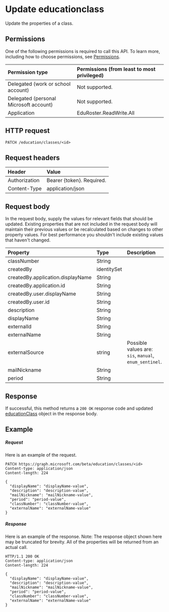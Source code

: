 # Update educationclass

Update the properties of a class.

## Permissions
One of the following permissions is required to call this API. To learn more, including how to choose permissions, see [Permissions](../../../concepts/permissions_reference.md).

|Permission type      | Permissions (from least to most privileged)              |
|:--------------------|:---------------------------------------------------------|
|Delegated (work or school account) |  Not supported.  |
|Delegated (personal Microsoft account) | Not supported.   |
|Application | EduRoster.ReadWrite.All | 

## HTTP request
<!-- { "blockType": "ignored" } -->
```http
PATCH /education/classes/<id>
```
## Request headers
| Header       | Value |
|:---------------|:--------|
| Authorization  | Bearer {token}. Required.  |
| Content-Type  | application/json  |

## Request body
In the request body, supply the values for relevant fields that should be updated. Existing properties that are not included in the request body will maintain their previous values or be recalculated based on changes to other property values. For best performance you shouldn't include existing values that haven't changed.

| Property	   | Type	|Description|
|:---------------|:--------|:----------|
|classNumber|String||
|createdBy|identitySet||
|createdBy.application.displayName|String||
|createdBy.application.id|String||
|createdBy.user.displayName|String||
|createdBy.user.id|String||
|description|String||
|displayName|String||
|externalId|String||
|externalName|String||
|externalSource|string| Possible values are: `sis`, `manual`, `enum_sentinel`.|
|mailNickname|String||
|period|String||

## Response
If successful, this method returns a `200 OK` response code and updated [educationClass](../resources/educationclass.md) object in the response body.
## Example
##### Request
Here is an example of the request.
<!-- {
  "blockType": "request",
  "name": "update_educationclass"
}-->
```http
PATCH https://graph.microsoft.com/beta/education/classes/<id>
Content-type: application/json
Content-length: 224

{
  "displayName": "displayName-value",
  "description": "description-value",
  "mailNickname": "mailNickname-value",
  "period": "period-value",
  "classNumber": "classNumber-value",
  "externalName": "externalName-value"
}
```
##### Response
Here is an example of the response. Note: The response object shown here may be truncated for brevity. All of the properties will be returned from an actual call.
<!-- {
  "blockType": "response",
  "truncated": true,
  "@odata.type": "microsoft.graph.educationClass"
} -->
```http
HTTP/1.1 200 OK
Content-type: application/json
Content-length: 224

{
  "displayName": "displayName-value",
  "description": "description-value",
  "mailNickname": "mailNickname-value",
  "period": "period-value",
  "classNumber": "classNumber-value",
  "externalName": "externalName-value"
}
```

<!-- uuid: 8fcb5dbc-d5aa-4681-8e31-b001d5168d79
2015-10-25 14:57:30 UTC -->
<!-- {
  "type": "#page.annotation",
  "description": "Update educationclass",
  "keywords": "",
  "section": "documentation",
  "tocPath": ""
}-->